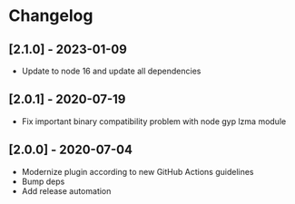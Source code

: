 # Changelog
## [2.1.0] - 2023-01-09
- Update to node 16 and update all dependencies

## [2.0.1] - 2020-07-19
- Fix important binary compatibility problem with node gyp lzma module

## [2.0.0] - 2020-07-04
- Modernize plugin according to new GitHub Actions guidelines
- Bump deps
- Add release automation
